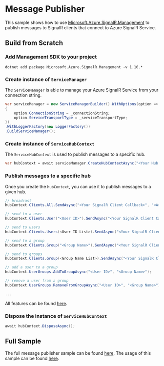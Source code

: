Message Publisher
=========

This sample shows how to use [Microsoft.Azure.SignalR.Management](https://www.nuget.org/packages/Microsoft.Azure.SignalR.Management) to publish messages to SignalR clients that connect to Azure SignalR Service.

## Build from Scratch

### Add Management SDK to your project

```
dotnet add package Microsoft.Azure.SignalR.Management -v 1.10.*
```

### Create instance of `ServiceManager`

The `ServiceManager` is able to manage your Azure SignalR Service from your connection string.

```c#
var serviceManager = new ServiceManagerBuilder().WithOptions(option =>
{
    option.ConnectionString = _connectionString;
    option.ServiceTransportType = _serviceTransportType;
})
.WithLoggerFactory(new LoggerFactory())
.BuildServiceManager();
```

### Create instance of `ServiceHubContext` 

The `ServiceHubContext` is used to publish messages to a specific hub.

```C#
var hubContext = await serviceManager.CreateHubContextAsync("<Your Hub Name>");
```

### Publish messages to a specific hub

Once you create the `hubContext`, you can use it to publish messages to a given hub.

```C#
// broadcast
hubContext.Clients.All.SendAsync("<Your SignalR Client Callback>", "<Arg1>", "<Arg2>", ...);

// send to a user 
hubContext.Clients.User("<User ID>").SendAsync("<Your SignalR Client Callback>", "<Arg1>", "<Arg2>", ...);

// send to users
hubContext.Clients.Users(<User ID List>).SendAsync("<Your SignalR Client Callback>", "<Arg1>", "<Arg2>", ...);

// send to a group
hubContext.Clients.Group("<Group Name>").SendAsync("<Your SignalR Client Callback>", "<Arg1>", "<Arg2>", ...);

// send to groups
hubContext.Clients.Group(<Group Name List>).SendAsync("<Your SignalR Client Callback>", "<Arg1>", "<Arg2>", ...);

// add a user to a group
hubContext.UserGroups.AddToGroupAsync("<User ID>", "<Group Name>");

// remove a user from a group
hubContext.UserGroups.RemoveFromGroupAsync("<User ID>", "<Group Name>");

...
```

All features can be found [here](<https://github.com/Azure/azure-signalr/blob/dev/docs/management-sdk-guide.md#features>).

### Dispose the instance of `ServiceHubContext` 

```c#
await hubContext.DisposeAsync();
```

## Full Sample

The full message publisher sample can be found [here](.). The usage of this sample can be found [here](<https://github.com/aspnet/AzureSignalR-samples/tree/master/samples/Management#start-message-publisher>).